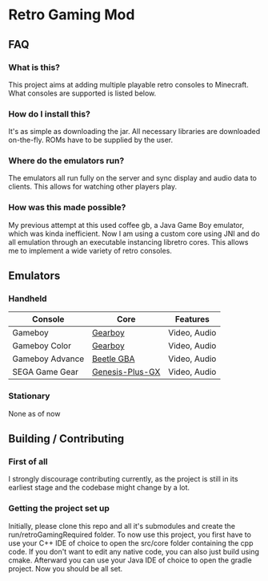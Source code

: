 # Retro Gaming Mod
## FAQ
### What is this?
This project aims at adding multiple playable retro consoles to Minecraft. What consoles are supported is listed below.
### How do I install this?
It's as simple as downloading the jar. All necessary libraries are downloaded on-the-fly. ROMs have to be supplied by the user.
### Where do the emulators run?
The emulators all run fully on the server and sync display and audio data to clients. This allows for watching other players play.
### How was this made possible?
My previous attempt at this used coffee gb, a Java Game Boy emulator, which was kinda inefficient. Now I am using a custom core using JNI and do all emulation through an executable instancing libretro cores. This allows me to implement a wide variety of retro consoles.

## Emulators
### Handheld
| Console         | Core                                                                      | Features     |
|-----------------|---------------------------------------------------------------------------|--------------|
| Gameboy         | [Gearboy](https://github.com/drhelius/Gearboy)                            | Video, Audio |
| Gameboy Color   | [Gearboy](https://github.com/drhelius/Gearboy)                            | Video, Audio |
| Gameboy Advance | [Beetle GBA](https://github.com/libretro/beetle-gba-libretro/tree/master) | Video, Audio |
| SEGA Game Gear  | [Genesis-Plus-GX](https://github.com/ekeeke/Genesis-Plus-GX)              | Video, Audio |

### Stationary
None as of now

## Building / Contributing
### First of all
I strongly discourage contributing currently, as the project is still in its earliest stage and the codebase might change by a lot.
### Getting the project set up
Initially, please clone this repo and all it's submodules and create the run/retroGamingRequired folder.
To now use this project, you first have to use your C++ IDE of choice to open the src/core folder containing the cpp code. If you don't want to edit any native code, you can also just build using cmake.
Afterward you can use your Java IDE of choice to open the gradle project. Now you should be all set.

